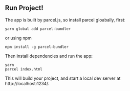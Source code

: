 

## Run Project!

The app is built by parcel.js, so install parcel gloabally, first:

```
yarn global add parcel-bundler
```

or using npm

```
npm install -g parcel-bundler
```

Then install dependencies and run the app:

```
yarn
parcel index.html
```

This will build your project, and start a local dev server at http://localhost:1234/. 
